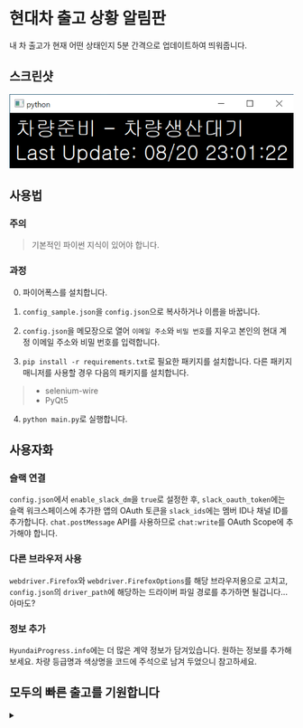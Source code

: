 # 현대차 출고 상황 알림판
내 차 출고가 현재 어떤 상태인지 5분 간격으로 업데이트하여 띄워줍니다.

## 스크린샷
![스크린샷](https://raw.githubusercontent.com/gimdh/hyundai_progress/master/screenshot/sample.png)


## 사용법
### 주의
> 기본적인 파이썬 지식이 있어야 합니다.

### 과정
0. 파이어폭스를 설치합니다.

1. `config_sample.json`을 `config.json`으로 복사하거나 이름을 바꿉니다.

2. `config.json`을 메모장으로 열어 `이메일 주소`와 `비밀 번호`를 지우고 본인의 현대 계정 이메일 주소와 비밀 번호를 입력합니다.

3. `pip install -r requirements.txt`로 필요한 패키지를 설치합니다. 다른 패키지 매니저를 사용할 경우 다음의 패키지를 설치합니다.
>* selenium-wire
>* PyQt5

4. `python main.py`로 실행합니다.


## 사용자화


### 슬랙 연결
`config.json`에서 `enable_slack_dm`을 `true`로 설정한 후, `slack_oauth_token`에는 슬랙 워크스페이스에 추가한 앱의 OAuth 토큰을 `slack_ids`에는 멤버 ID나 채널 ID를 추가합니다. `chat.postMessage` API를 사용하므로 `chat:write`를 OAuth Scope에 추가해야 합니다. 


### 다른 브라우저 사용
`webdriver.Firefox`와 `webdriver.FirefoxOptions`를 해당 브라우저용으로 고치고, `config.json`의 `driver_path`에 해당하는 드라이버 파일 경로를 추가하면 될겁니다... 아마도?


### 정보 추가 
`HyundaiProgress.info`에는 더 많은 계약 정보가 담겨있습니다. 원하는 정보를 추가해보세요. 차량 등급명과 색상명을 코드에 주석으로 남겨 두었으니 참고하세요.


## 모두의 빠른 출고를 기원합니다
<details><summary></summary>
<p>
현대야 내 차 좀 빨리 만들어줘라
</p>
</details>
